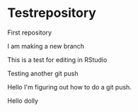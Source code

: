 # Testrepository

First repository

I am making a new branch

This is a test for editing in RStudio

Testing another git push

Hello I'm figuring out how to do a git push. 

Hello dolly